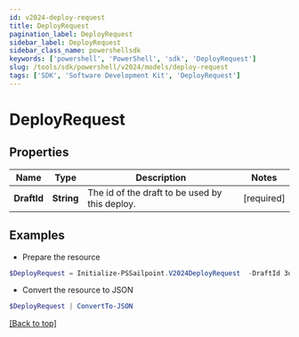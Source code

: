 ```yaml
---
id: v2024-deploy-request
title: DeployRequest
pagination_label: DeployRequest
sidebar_label: DeployRequest
sidebar_class_name: powershellsdk
keywords: ['powershell', 'PowerShell', 'sdk', 'DeployRequest'] 
slug: /tools/sdk/powershell/v2024/models/deploy-request
tags: ['SDK', 'Software Development Kit', 'DeployRequest']
---
```



# DeployRequest

## Properties

Name | Type | Description | Notes
------------ | ------------- | ------------- | -------------
**DraftId** |  **String** | The id of the draft to be used by this deploy. | [required]

## Examples

- Prepare the resource
```powershell
$DeployRequest = Initialize-PSSailpoint.V2024DeployRequest  -DraftId 3d0fe04b-57df-4a46-a83b-8f04b0f9d10b
```

- Convert the resource to JSON
```powershell
$DeployRequest | ConvertTo-JSON
```


[[Back to top]](#) 

